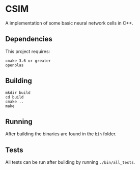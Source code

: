 # CSIM

A implementation of some basic neural network cells in C++.

## Dependencies

This project requires:
```
cmake 3.6 or greater
openblas
```

## Building

```
mkdir build
cd build
cmake ..
make
```

## Running

After building the binaries are found in the `bin` folder.

## Tests

All tests can be run after building by running `./bin/all_tests`.
